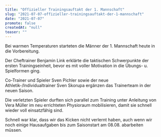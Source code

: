 ```yaml
---
title: "Offizieller Trainingsauftakt der 1. Mannschaft"
slug: "2021-07-07-offizieller-trainingsauftakt-der-1-mannschaft"
date: "2021-07-07"
promote: false
createdAt: "null"
teaser: ""
---
```

Bei warmen Temperaturen starteten die Männer der 1. Mannschaft heute in die Vorbereitung.


Der Cheftrainer Benjamin Link erklärte die taktischen Schwerpunkte der ersten Trainingseinheit, bevor es mit voller Motivation in die Übungs- u. Spielformen ging.


Co-Trainer und Spieler Sven Pichler sowie der neue Athletik-/Individualtrainer Sven Skorupa ergänzen das Trainerteam in der neuen Saison.


Die verletzten Spieler durften sich parallel zum Training unter Anleitung von Vera Müller im neu errichteten Physioraum mobilisieren, damit sie schnell wieder voll einsatzfähig sind.


Schnell war klar, dass wir das Kicken nicht verlernt haben, auch wenn wir noch einige Hausaufgaben bis zum Saisonstart am 08.08. abarbeiten müssen.

